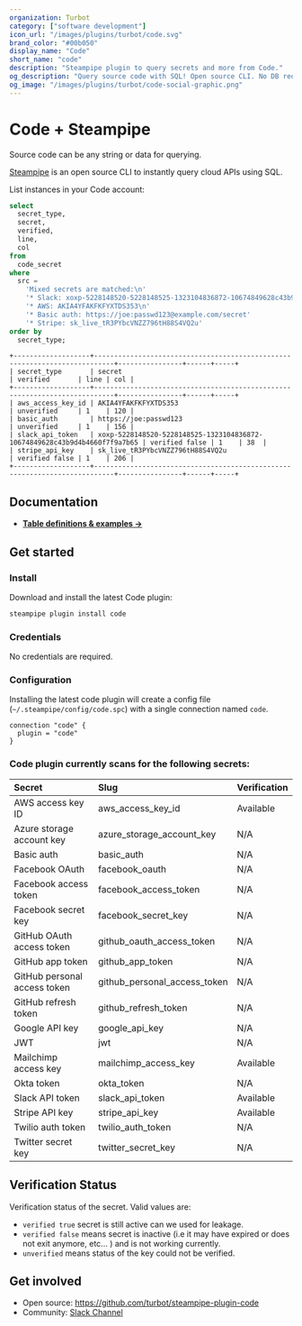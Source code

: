 ```yaml
---
organization: Turbot
category: ["software development"]
icon_url: "/images/plugins/turbot/code.svg"
brand_color: "#00b050"
display_name: "Code"
short_name: "code"
description: "Steampipe plugin to query secrets and more from Code."
og_description: "Query source code with SQL! Open source CLI. No DB required."
og_image: "/images/plugins/turbot/code-social-graphic.png"
---
```


# Code + Steampipe

Source code can be any string or data for querying.

[Steampipe](https://steampipe.io) is an open source CLI to instantly query cloud APIs using SQL.

List instances in your Code account:

```sql
select
  secret_type,
  secret,
  verified,
  line,
  col
from
  code_secret
where
  src =
    'Mixed secrets are matched:\n'
    '* Slack: xoxp-5228148520-5228148525-1323104836872-10674849628c43b9d4b4660f7f9a7b65\n'
    '* AWS: AKIA4YFAKFKFYXTDS353\n'
    '* Basic auth: https://joe:passwd123@example.com/secret'
    '* Stripe: sk_live_tR3PYbcVNZZ796tH88S4VQ2u'
order by
  secret_type;
```

```
+-------------------+---------------------------------------------------------------------------+----------------+------+-----+
| secret_type       | secret                                                                    | verified       | line | col |
+-------------------+---------------------------------------------------------------------------+----------------+------+-----+
| aws_access_key_id | AKIA4YFAKFKFYXTDS353                                                      | unverified     | 1    | 120 |
| basic_auth        | https://joe:passwd123                                                     | unverified     | 1    | 156 |
| slack_api_token   | xoxp-5228148520-5228148525-1323104836872-10674849628c43b9d4b4660f7f9a7b65 | verified false | 1    | 38  |
| stripe_api_key    | sk_live_tR3PYbcVNZZ796tH88S4VQ2u                                          | verified false | 1    | 206 |
+-------------------+---------------------------------------------------------------------------+----------------+------+-----+
```

## Documentation

- **[Table definitions & examples →](/plugins/turbot/code/tables)**

## Get started

### Install

Download and install the latest Code plugin:

```bash
steampipe plugin install code
```

### Credentials

No credentials are required.

### Configuration

Installing the latest code plugin will create a config file (`~/.steampipe/config/code.spc`) with a single connection named `code`.

```hcl
connection "code" {
  plugin = "code"
}
```

### Code plugin currently scans for the following secrets:

| Secret                       | Slug                         | Verification |
| :--------------------------- | :--------------------------- | :----------- |
| AWS access key ID            | aws_access_key_id            | Available    |
| Azure storage account key    | azure_storage_account_key    | N/A          |
| Basic auth                   | basic_auth                   | N/A          |
| Facebook OAuth               | facebook_oauth               | N/A          |
| Facebook access token        | facebook_access_token        | N/A          |
| Facebook secret key          | facebook_secret_key          | N/A          |
| GitHub OAuth access token    | github_oauth_access_token    | N/A          |
| GitHub app token             | github_app_token             | N/A          |
| GitHub personal access token | github_personal_access_token | N/A          |
| GitHub refresh token         | github_refresh_token         | N/A          |
| Google API key               | google_api_key               | N/A          |
| JWT                          | jwt                          | N/A          |
| Mailchimp access key         | mailchimp_access_key         | Available    |
| Okta token                   | okta_token                   | N/A          |
| Slack API token              | slack_api_token              | Available    |
| Stripe API key               | stripe_api_key               | Available    |
| Twilio auth token            | twilio_auth_token            | N/A          |
| Twitter secret key           | twitter_secret_key           | N/A          |

## Verification Status

Verification status of the secret. Valid values are:

- `verified true` secret is still active can we used for leakage.
- `verified false` means secret is inactive (i.e it may have expired or does not exit anymore, etc... ) and is not working currently.
- `unverified` means status of the key could not be verified.

## Get involved

- Open source: https://github.com/turbot/steampipe-plugin-code
- Community: [Slack Channel](https://join.slack.com/t/steampipe/shared_invite/zt-oij778tv-lYyRTWOTMQYBVAbtPSWs3g)
